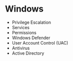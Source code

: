 # Windows


- Privilege Escalation
- Services
- Permissions
- Windows Defender
- User Account Control (UAC)
- Antivirus
- Active Directory
